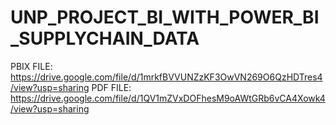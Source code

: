 # UNP_PROJECT_BI_WITH_POWER_BI_SUPPLYCHAIN_DATA

PBIX FILE: https://drive.google.com/file/d/1mrkfBVVUNZzKF3OwVN269O6QzHDTres4/view?usp=sharing
PDF FILE: https://drive.google.com/file/d/1QV1mZVxDOFhesM9oAWtGRb6vCA4Xowk4/view?usp=sharing
